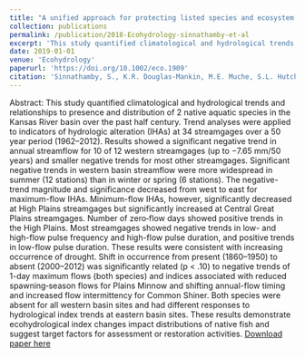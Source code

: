 ```yaml
---
title: "A unified approach for protecting listed species and ecosystem services in isolated wetlands using community level protection goals"
collection: publications
permalink: /publication/2018-Ecohydrology-sinnathamby-et-al
excerpt: 'This study quantified climatological and hydrological trends and relationships to presence and distribution of 2 native aquatic species in the Kansas River basin over the past half century.'
date: 2019-01-01
venue: 'Ecohydrology'
paperurl: 'https://doi.org/10.1002/eco.1909'
citation: 'Sinnathamby, S., K.R. Douglas-Mankin, M.E. Muche, S.L. Hutchinson and A. Aavudai. (2018). &quot;Ecohydrological index, native fish, and climate trends and relationships in the Kansas River basin.&quot; <i>Ecohydrology</i>. 11(1).'
---
```

Abstract: This study quantified climatological and hydrological trends and relationships to presence and distribution of 2 native aquatic species in the Kansas River basin over the past half century. Trend analyses were applied to indicators of hydrologic alteration (IHAs) at 34 streamgages over a 50 year period (1962–2012). Results showed a significant negative trend in annual streamflow for 10 of 12 western streamgages (up to −7.65 mm/50 years) and smaller negative trends for most other streamgages. Significant negative trends in western basin streamflow were more widespread in summer (12 stations) than in winter or spring (6 stations). The negative-trend magnitude and significance decreased from west to east for maximum-flow IHAs. Minimum-flow IHAs, however, significantly decreased at High Plains streamgages but significantly increased at Central Great Plains streamgages. Number of zero‐flow days showed positive trends in the High Plains. Most streamgages showed negative trends in low- and high-flow pulse frequency and high-flow pulse duration, and positive trends in low-flow pulse duration. These results were consistent with increasing occurrence of drought. Shift in occurrence from present (1860–1950) to absent (2000–2012) was significantly related (p < .10) to negative trends of 1-day maximum flows (both species) and indices associated with reduced spawning‐season flows for Plains Minnow and shifting annual-flow timing and increased flow intermittency for Common Shiner. Both species were absent for all western basin sites and had different responses to hydrological index trends at eastern basin sites. These results demonstrate ecohydrological index changes impact distributions of native fish and suggest target factors for assessment or restoration activities.
[Download paper here](http://SumathyS.github.io/files/paper6.pdf)